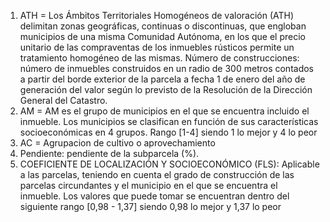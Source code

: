 1. ATH = Los Ámbitos Territoriales Homogéneos de valoración (ATH) delimitan zonas geográficas, continuas o discontinuas, que engloban municipios de una misma Comunidad Autónoma, en los que el precio unitario de las compraventas de los inmuebles rústicos permite un tratamiento homogéneo de las mismas.
Número de construcciones: número de inmuebles construidos en un radio de 300 metros contados a partir del borde exterior de la parcela a fecha 1 de enero del año de generación del valor según lo previsto de la Resolución de la Dirección General del Catastro.
2. AM = AM es el grupo de municipios en el que se encuentra incluido el inmueble. Los municipios se
clasifican en función de sus características socioeconómicas en 4 grupos. Rango [1-4] siendo 1 lo mejor y 4 lo peor
3. AC = Agrupacion de cultivo o aprovechamiento
4. Pendiente: pendiente de la subparcela (%).
5. COEFICIENTE DE LOCALIZACIÓN Y SOCIOECONÓMICO (FLS):
Aplicable a las parcelas, teniendo en cuenta el grado de construcción de las parcelas circundantes y el
municipio en el que se encuentra el inmueble. Los valores que puede tomar se encuentran dentro del siguiente rango
[0,98 - 1,37] siendo 0,98 lo mejor y 1,37 lo peor